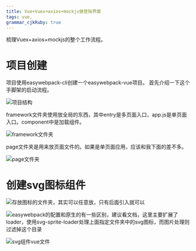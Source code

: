 ```yaml
---
title: Vue+Vuex+axios+mockjs做登陆界面
tags: vue,
grammar_cjkRuby: true
---
```


梳理Vuex+axios+mockjs的整个工作流程。
# 项目创建
项目使用easywebpack-cli创建一个easywebpack-vue项目。
首先介绍一下这个手脚架的启动流程。

![项目结构][1]

framework文件夹使用放全局的东西，其中entry是多页面入口，app.js是单页面入口。component中是加载组件。

![framework文件夹][2]

page文件夹是用来放页面文件的。如果是单页面应用，应该和我下面的差不多。

![page文件夹][3]

# 创建svg图标组件

![存放图标的文件夹，其实可以任意放，只有后面引入就可以][4]

![easywebpack的配置和原生的有一些区别，建议看文档，这里主要扩展了loader，使用svg-sprite-loader处理上面指定文件夹中的svg图标，而图片处理则过滤掉这个目录][5]

![svg组件vue文件][6]


  [1]: https://www.github.com/loveshullf/Notes/raw/img/%E5%B0%8F%E4%B9%A6%E5%8C%A0/Vue+Vuex+axios+mockjs%E5%81%9A%E7%99%BB%E9%99%86%E7%95%8C%E9%9D%A2-2017-12-21-1513863635837.jpg
  [2]: https://www.github.com/loveshullf/Notes/raw/img/%E5%B0%8F%E4%B9%A6%E5%8C%A0/Vue+Vuex+axios+mockjs%E5%81%9A%E7%99%BB%E9%99%86%E7%95%8C%E9%9D%A2-2017-12-21-1513863726638.jpg
  [3]: https://www.github.com/loveshullf/Notes/raw/img/%E5%B0%8F%E4%B9%A6%E5%8C%A0/Vue+Vuex+axios+mockjs%E5%81%9A%E7%99%BB%E9%99%86%E7%95%8C%E9%9D%A2-2017-12-21-1513863813922.jpg
  [4]: https://www.github.com/loveshullf/Notes/raw/img/%E5%B0%8F%E4%B9%A6%E5%8C%A0/Vue+Vuex+axios+mockjs%E5%81%9A%E7%99%BB%E9%99%86%E7%95%8C%E9%9D%A2-2017-12-21-1513863949530.jpg
  [5]: https://www.github.com/loveshullf/Notes/raw/img/%E5%B0%8F%E4%B9%A6%E5%8C%A0/Vue+Vuex+axios+mockjs%E5%81%9A%E7%99%BB%E9%99%86%E7%95%8C%E9%9D%A2-2017-12-21-1513864001271.jpg
  [6]: https://www.github.com/loveshullf/Notes/raw/img/%E5%B0%8F%E4%B9%A6%E5%8C%A0/Vue+Vuex+axios+mockjs%E5%81%9A%E7%99%BB%E9%99%86%E7%95%8C%E9%9D%A2-2017-12-21-1513864182706.jpg